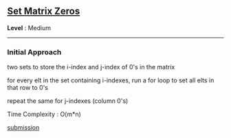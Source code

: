 ## [Set Matrix Zeros](https://leetcode.com/problems/set-matrix-zeroes/)

**Level** : Medium

---

### **Initial Approach**

two sets to store the i-index and j-index of 0's in the matrix

for every elt in the set containing i-indexes, run a for loop to set all elts in that row to 0's

repeat the same for j-indexes (column 0's)

Time Complexity : O(m*n)

[submission](https://leetcode.com/problems/set-matrix-zeroes/submissions/1490498346/)